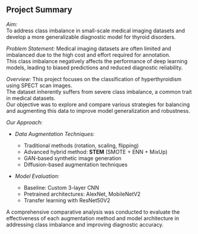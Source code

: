 ## Project Summary

*Aim:*  
To address class imbalance in small-scale medical imaging datasets and develop a more generalizable diagnostic model for thyroid disorders.

*Problem Statement:*
Medical imaging datasets are often limited and imbalanced due to the high cost and effort required for annotation.  
This class imbalance negatively affects the performance of deep learning models, leading to biased predictions and reduced diagnostic reliability.

*Overview:*
This project focuses on the classification of hyperthyroidism using SPECT scan images.  
The dataset inherently suffers from severe class imbalance, a common trait in medical datasets.  
Our objective was to explore and compare various strategies for balancing and augmenting this data to improve model generalization and robustness.

*Our Approach:*

- *Data Augmentation Techniques:*
  - Traditional methods (rotation, scaling, flipping)  
  - Advanced hybrid method: **STEM** (SMOTE + ENN + MixUp)  
  - GAN-based synthetic image generation  
  - Diffusion-based augmentation techniques  

- *Model Evaluation:*
  - Baseline: Custom 3-layer CNN  
  - Pretrained architectures: AlexNet, MobileNetV2  
  - Transfer learning with ResNet50V2  

A comprehensive comparative analysis was conducted to evaluate the effectiveness of each augmentation method and model architecture in addressing class imbalance and improving diagnostic accuracy.

